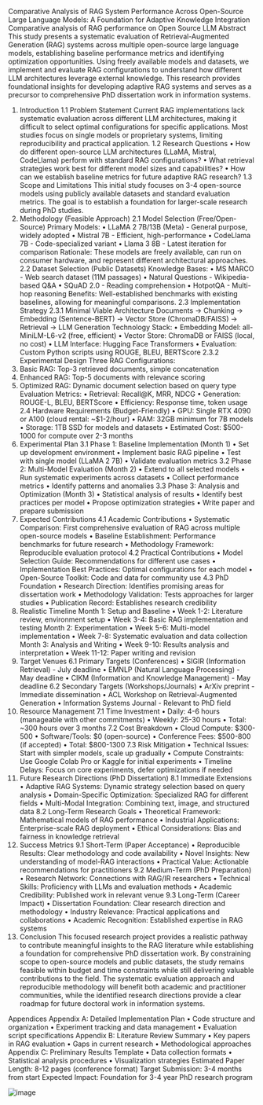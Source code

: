 Comparative Analysis of RAG System Performance Across Open-Source Large Language Models: A Foundation for Adaptive Knowledge Integration
Comparative analysis of RAG performance on Open Source LLM
Abstract
This study presents a systematic evaluation of Retrieval-Augmented Generation (RAG) systems across multiple open-source large language models, establishing baseline performance metrics and identifying optimization opportunities. Using freely available models and datasets, we implement and evaluate RAG configurations to understand how different LLM architectures leverage external knowledge. This research provides foundational insights for developing adaptive RAG systems and serves as a precursor to comprehensive PhD dissertation work in information systems.
1. Introduction
1.1 Problem Statement
Current RAG implementations lack systematic evaluation across different LLM architectures, making it difficult to select optimal configurations for specific applications. Most studies focus on single models or proprietary systems, limiting reproducibility and practical application.
1.2 Research Questions
•	How do different open-source LLM architectures (LLaMA, Mistral, CodeLlama) perform with standard RAG configurations?
•	What retrieval strategies work best for different model sizes and capabilities?
•	How can we establish baseline metrics for future adaptive RAG research?
1.3 Scope and Limitations
This initial study focuses on 3-4 open-source models using publicly available datasets and standard evaluation metrics. The goal is to establish a foundation for larger-scale research during PhD studies.
2. Methodology (Feasible Approach)
2.1 Model Selection (Free/Open-Source)
Primary Models:
•	LLaMA 2 7B/13B (Meta) - General purpose, widely adopted
•	Mistral 7B - Efficient, high-performance
•	CodeLlama 7B - Code-specialized variant
•	Llama 3 8B - Latest iteration for comparison
Rationale: These models are freely available, can run on consumer hardware, and represent different architectural approaches.
2.2 Dataset Selection (Public Datasets)
Knowledge Bases:
•	MS MARCO - Web search dataset (11M passages)
•	Natural Questions - Wikipedia-based Q&A
•	SQuAD 2.0 - Reading comprehension
•	HotpotQA - Multi-hop reasoning
Benefits: Well-established benchmarks with existing baselines, allowing for meaningful comparisons.
2.3 Implementation Strategy
2.3.1 Minimal Viable Architecture
Documents → Chunking → Embedding (Sentence-BERT) → 
Vector Store (ChromaDB/FAISS) → Retrieval → LLM Generation
Technology Stack:
•	Embedding Model: all-MiniLM-L6-v2 (free, efficient)
•	Vector Store: ChromaDB or FAISS (local, no cost)
•	LLM Interface: Hugging Face Transformers
•	Evaluation: Custom Python scripts using ROUGE, BLEU, BERTScore
2.3.2 Experimental Design
Three RAG Configurations:
1.	Basic RAG: Top-3 retrieved documents, simple concatenation
2.	Enhanced RAG: Top-5 documents with relevance scoring
3.	Optimized RAG: Dynamic document selection based on query type
Evaluation Metrics:
•	Retrieval: Recall@K, MRR, NDCG
•	Generation: ROUGE-L, BLEU, BERTScore
•	Efficiency: Response time, token usage
2.4 Hardware Requirements (Budget-Friendly)
•	GPU: Single RTX 4090 or A100 (cloud rental: ~$1-2/hour)
•	RAM: 32GB minimum for 7B models
•	Storage: 1TB SSD for models and datasets
•	Estimated Cost: $500-1000 for compute over 2-3 months
3. Experimental Plan
3.1 Phase 1: Baseline Implementation (Month 1)
•	Set up development environment
•	Implement basic RAG pipeline
•	Test with single model (LLaMA 2 7B)
•	Validate evaluation metrics
3.2 Phase 2: Multi-Model Evaluation (Month 2)
•	Extend to all selected models
•	Run systematic experiments across datasets
•	Collect performance metrics
•	Identify patterns and anomalies
3.3 Phase 3: Analysis and Optimization (Month 3)
•	Statistical analysis of results
•	Identify best practices per model
•	Propose optimization strategies
•	Write paper and prepare submission
4. Expected Contributions
4.1 Academic Contributions
•	Systematic Comparison: First comprehensive evaluation of RAG across multiple open-source models
•	Baseline Establishment: Performance benchmarks for future research
•	Methodology Framework: Reproducible evaluation protocol
4.2 Practical Contributions
•	Model Selection Guide: Recommendations for different use cases
•	Implementation Best Practices: Optimal configurations for each model
•	Open-Source Toolkit: Code and data for community use
4.3 PhD Foundation
•	Research Direction: Identifies promising areas for dissertation work
•	Methodology Validation: Tests approaches for larger studies
•	Publication Record: Establishes research credibility
5. Realistic Timeline
Month 1: Setup and Baseline
•	Week 1-2: Literature review, environment setup
•	Week 3-4: Basic RAG implementation and testing
Month 2: Experimentation
•	Week 5-6: Multi-model implementation
•	Week 7-8: Systematic evaluation and data collection
Month 3: Analysis and Writing
•	Week 9-10: Results analysis and interpretation
•	Week 11-12: Paper writing and revision
6. Target Venues
6.1 Primary Targets (Conferences)
•	SIGIR (Information Retrieval) - July deadline
•	EMNLP (Natural Language Processing) - May deadline
•	CIKM (Information and Knowledge Management) - May deadline
6.2 Secondary Targets (Workshops/Journals)
•	ArXiv preprint - Immediate dissemination
•	ACL Workshop on Retrieval-Augmented Generation
•	Information Systems Journal - Relevant to PhD field
7. Resource Management
7.1 Time Investment
•	Daily: 4-6 hours (manageable with other commitments)
•	Weekly: 25-30 hours
•	Total: ~300 hours over 3 months
7.2 Cost Breakdown
•	Cloud Compute: $300-500
•	Software/Tools: $0 (open-source)
•	Conference Fees: $500-800 (if accepted)
•	Total: $800-1300
7.3 Risk Mitigation
•	Technical Issues: Start with simpler models, scale up gradually
•	Compute Constraints: Use Google Colab Pro or Kaggle for initial experiments
•	Timeline Delays: Focus on core experiments, defer optimizations if needed
8. Future Research Directions (PhD Dissertation)
8.1 Immediate Extensions
•	Adaptive RAG Systems: Dynamic strategy selection based on query analysis
•	Domain-Specific Optimization: Specialized RAG for different fields
•	Multi-Modal Integration: Combining text, image, and structured data
8.2 Long-Term Research Goals
•	Theoretical Framework: Mathematical models of RAG performance
•	Industrial Applications: Enterprise-scale RAG deployment
•	Ethical Considerations: Bias and fairness in knowledge retrieval
9. Success Metrics
9.1 Short-Term (Paper Acceptance)
•	Reproducible Results: Clear methodology and code availability
•	Novel Insights: New understanding of model-RAG interactions
•	Practical Value: Actionable recommendations for practitioners
9.2 Medium-Term (PhD Preparation)
•	Research Network: Connections with RAG/IR researchers
•	Technical Skills: Proficiency with LLMs and evaluation methods
•	Academic Credibility: Published work in relevant venue
9.3 Long-Term (Career Impact)
•	Dissertation Foundation: Clear research direction and methodology
•	Industry Relevance: Practical applications and collaborations
•	Academic Recognition: Established expertise in RAG systems
10. Conclusion
This focused research project provides a realistic pathway to contribute meaningful insights to the RAG literature while establishing a foundation for comprehensive PhD dissertation work. By constraining scope to open-source models and public datasets, the study remains feasible within budget and time constraints while still delivering valuable contributions to the field.
The systematic evaluation approach and reproducible methodology will benefit both academic and practitioner communities, while the identified research directions provide a clear roadmap for future doctoral work in information systems.
 
Appendices
Appendix A: Detailed Implementation Plan
•	Code structure and organization
•	Experiment tracking and data management
•	Evaluation script specifications
Appendix B: Literature Review Summary
•	Key papers in RAG evaluation
•	Gaps in current research
•	Methodological approaches
Appendix C: Preliminary Results Template
•	Data collection formats
•	Statistical analysis procedures
•	Visualization strategies
Estimated Paper Length: 8-12 pages (conference format)
Target Submission: 3-4 months from start
Expected Impact: Foundation for 3-4 year PhD research program

![image](https://github.com/user-attachments/assets/b2dd460c-d024-4ec0-97b2-54f7d0434b2a)
